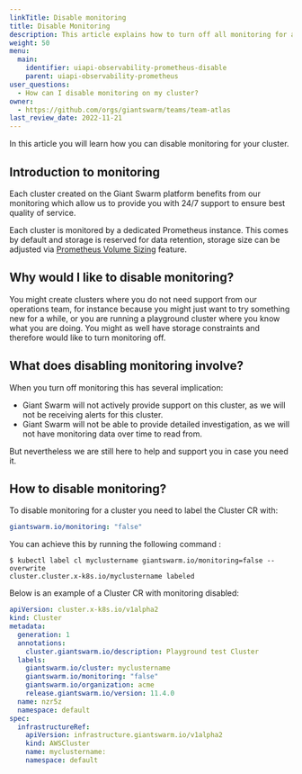 ```yaml
---
linkTitle: Disable monitoring
title: Disable Monitoring
description: This article explains how to turn off all monitoring for an entire workload cluster.
weight: 50
menu:
  main:
    identifier: uiapi-observability-prometheus-disable
    parent: uiapi-observability-prometheus
user_questions:
  - How can I disable monitoring on my cluster?
owner:
  - https://github.com/orgs/giantswarm/teams/team-atlas
last_review_date: 2022-11-21
---
```


In this article you will learn how you can disable monitoring for your cluster.

## Introduction to monitoring

Each cluster created on the Giant Swarm platform benefits from our monitoring which allow us to provide you with 24/7 support to ensure best quality of service.

Each cluster is monitored by a dedicated Prometheus instance.
This comes by default and storage is reserved for data retention, storage size can be adjusted via [Prometheus Volume Sizing](https://docs.giantswarm.io/ui-api/observability/prometheus/volume-size/) feature.

## Why would I like to disable monitoring?

You might create clusters where you do not need support from our operations team, for instance because you might just want to try something new for a while, or you are running a playground cluster where you know what you are doing.
You might as well have storage constraints and therefore would like to turn monitoring off.

## What does disabling monitoring involve?

When you turn off monitoring this has several implication:

- Giant Swarm will not actively provide support on this cluster, as we will not be receiving alerts for this cluster.
- Giant Swarm will not be able to provide detailed investigation, as we will not have monitoring data over time to read from.

But nevertheless we are still here to help and support you in case you need it.

## How to disable monitoring?

To disable monitoring for a cluster you need to label the Cluster CR with:

```yaml
giantswarm.io/monitoring: "false"
```

You can achieve this by running the following command :

```nohighlight
$ kubectl label cl myclustername giantswarm.io/monitoring=false --overwrite
cluster.cluster.x-k8s.io/myclustername labeled
```

Below is an example of a Cluster CR with monitoring disabled:

```yaml
apiVersion: cluster.x-k8s.io/v1alpha2
kind: Cluster
metadata:
  generation: 1
  annotations:
    cluster.giantswarm.io/description: Playground test Cluster
  labels:
    giantswarm.io/cluster: myclustername
    giantswarm.io/monitoring: "false"
    giantswarm.io/organization: acme
    release.giantswarm.io/version: 11.4.0
  name: nzr5z
  namespace: default
spec:
  infrastructureRef:
    apiVersion: infrastructure.giantswarm.io/v1alpha2
    kind: AWSCluster
    name: myclustername:
    namespace: default
```

